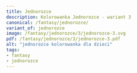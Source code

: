 ```yaml
---
title: Jednorozce
description: Kolorowanka Jednorozce - wariant 3
canonical: /fantasy/jednorozce/
variant_of: jednorozce
image: /fantasy/jednorozce/3/jednorozce-3.svg
pdf: /fantasy/jednorozce/3/jednorozce-3.pdf
alt: "jednorozce kolorowanka dla dzieci"
tags:
- fantasy
- jednorozce
---
```

